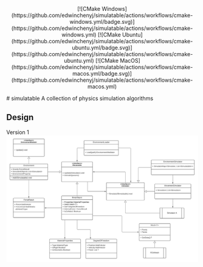 <p align="center">
[![CMake Windows](https://github.com/edwinchenyj/simulatable/actions/workflows/cmake-windows.yml/badge.svg)](https://github.com/edwinchenyj/simulatable/actions/workflows/cmake-windows.yml) [![CMake Ubuntu](https://github.com/edwinchenyj/simulatable/actions/workflows/cmake-ubuntu.yml/badge.svg)](https://github.com/edwinchenyj/simulatable/actions/workflows/cmake-ubuntu.yml) [![CMake MacOS](https://github.com/edwinchenyj/simulatable/actions/workflows/cmake-macos.yml/badge.svg)](https://github.com/edwinchenyj/simulatable/actions/workflows/cmake-macos.yml) 
</p>
# simulatable
A collection of physics simulation algorithms

## Design
Version 1
![alt text](simulatable_uml.png)
